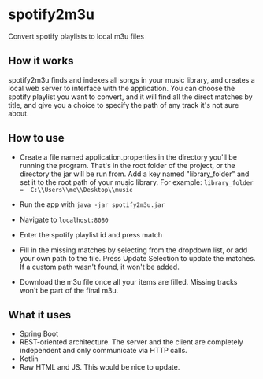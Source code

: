 # spotify2m3u

Convert spotify playlists to local m3u files

## How it works

spotify2m3u finds and indexes all songs in your music library, and creates a 
local web server to interface with the application. You can choose the spotify playlist
you want to convert, and it will find all the direct matches by title, and give you a choice to
specify the path of any track it's not sure about. 

## How to use
 - Create a file named application.properties in the directory you'll be running the program. That's 
 in the root folder of the project, or the directory the jar will be run from. Add a key named
 "library_folder" and set it to the root path of your music library. For example: `library_folder = 
 C:\\Users\\me\\Desktop\\music`
 
 - Run the app with ``java -jar spotify2m3u.jar``
 
 - Navigate to ``localhost:8080``
 
 - Enter the spotify playlist id and press match
 
 - Fill in the missing matches by selecting from the dropdown list,
 or add your own path to the file. Press Update Selection to update the matches. If a 
 custom path wasn't found, it won't be added.
 
 - Download the m3u file once all your items are filled. Missing tracks won't be part
 of the final m3u.
 
 ## What it uses
  - Spring Boot
  - REST-oriented architecture. The server and the client are completely independent
  and only communicate via HTTP calls.
  - Kotlin
  - Raw HTML and JS. This would be nice to update.
